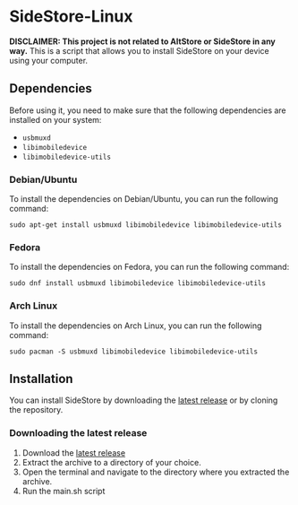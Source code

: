 # SideStore-Linux
**DISCLAIMER: This project is not related to AltStore or SideStore in any way.**
This is a script that allows you to install SideStore on your device using your computer.

## Dependencies
Before using it, you need to make sure that the following dependencies are installed on your system:

- `usbmuxd`
- `libimobiledevice`
- `libimobiledevice-utils`

### Debian/Ubuntu
To install the dependencies on Debian/Ubuntu, you can run the following command:
```
sudo apt-get install usbmuxd libimobiledevice libimobiledevice-utils
```

### Fedora
To install the dependencies on Fedora, you can run the following command:
```
sudo dnf install usbmuxd libimobiledevice libimobiledevice-utils
```
### Arch Linux
To install the dependencies on Arch Linux, you can run the following command:
```
sudo pacman -S usbmuxd libimobiledevice libimobiledevice-utils
```

## Installation
You can install SideStore by downloading the [latest release](https://github.com/SoftwareRat/sidestore-linux/archive/refs/heads/master.zip) or by cloning the repository.

### Downloading the latest release
1. Download the [latest release](https://github.com/SoftwareRat/sidestore-linux/archive/refs/heads/master.zip)
3. Extract the archive to a directory of your choice.
4. Open the terminal and navigate to the directory where you extracted the archive.
5. Run the main.sh script
